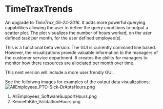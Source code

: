 # TimeTraxTrends

An upgrade to *TimeTrax_06-24-2016*.  It adds more powerful querying capabilities allowing the user to define the query conditions to output a scatter plot.  The plot visualizes the number of hours worked, on the user defined task per month, for the user defined employee(s).

This is a functional beta version.  The GUI is currently command line based.  However, the visualizations provide valuable information to the managers of the customer service department.  It creates the ability for managers to monitor how there resources are allociated per month over time.

This next version will include a more user frendly GUI.

See the folloiwng images for examples of the output data visualizations:
![AllEmployees_PTO-Sick-DrAptsHours.png](/OutputExamples/AllEmployees_PTO-Sick-DrAptsHours.png)
1. AllEmployees_SoftwareSupportHours.png
1. KennethKite_ValidaltionHours.png
